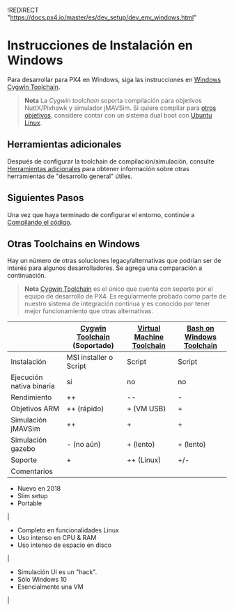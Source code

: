 !REDIRECT "https://docs.px4.io/master/es/dev_setup/dev_env_windows.html"

# Instrucciones de Instalación en Windows

Para desarrollar para PX4 en Windows, siga las instrucciones en [Windows Cygwin Toolchain](../setup/dev_env_windows_cygwin.md).

> **Nota** La *Cygwin toolchain* soporta compilación para objetivos NuttX/Pixhawk y simulador jMAVSim. Si quiere compilar para [otros objetivos](/setup/dev_env.md#supported-targets), considere contar con un sistema dual boot con [Ubuntu Linux](http://ubuntu.com).

## Herramientas adicionales

Después de configurar la toolchain de compilación/simulación, consulte [Herramientas adicionales](../setup/generic_dev_tools.md) para obtener información sobre otras herramientas de "desarrollo general" útiles.

## Siguientes Pasos

Una vez que haya terminado de configurar el entorno, continúe a [Compilando el código](../setup/building_px4.md).

## Otras Toolchains en Windows

Hay un número de otras soluciones legacy/alternativas que podrían ser de interés para algunos desarrolladores. Se agrega una comparación a continuación.

> **Nota** [Cygwin Toolchain](../setup/dev_env_windows_cygwin.md) es el único que cuenta con soporte por el equipo de desarrollo de PX4. Es regularmente probado como parte de nuestro sistema de integración continua y es conocido por tener mejor funcionamiento que otras alternativas.

|                          | [Cygwin Toolchain](../setup/dev_env_windows_cygwin.md) **(Soportado)** | [Virtual Machine Toolchain](../setup/dev_env_windows_vm.md) | [Bash on Windows Toolchain](../setup/dev_env_windows_bash_on_win.md) |
| ------------------------ | ---------------------------------------------------------------------- | ----------------------------------------------------------- | -------------------------------------------------------------------- |
| Instalación              | MSI installer o Script                                                 | Script                                                      | Script                                                               |
| Ejecución nativa binaria | sí                                                                     | no                                                          | no                                                                   |
| Rendimiento              | ++                                                                     | --                                                          | -                                                                    |
| Objetivos ARM            | ++ (rápido)                                                            | + (VM USB)                                                  | +                                                                    |
| Simulación jMAVSim       | ++                                                                     | +                                                           | +                                                                    |
| Simulación gazebo        | - (no aún)                                                             | + (lento)                                                   | + (lento)                                                            |
| Soporte                  | +                                                                      | ++ (Linux)                                                  | +/-                                                                  |
| Comentarios              |                                                                        |                                                             |                                                                      |

- Nuevo en 2018
- Slim setup
- Portable

|

- Completo en funcionalidades Linux
- Uso intenso en CPU & RAM
- Uso intenso de espacio en disco

|

- Simulación UI es un "hack".
- Sólo Windows 10
- Esencialmente una VM

|